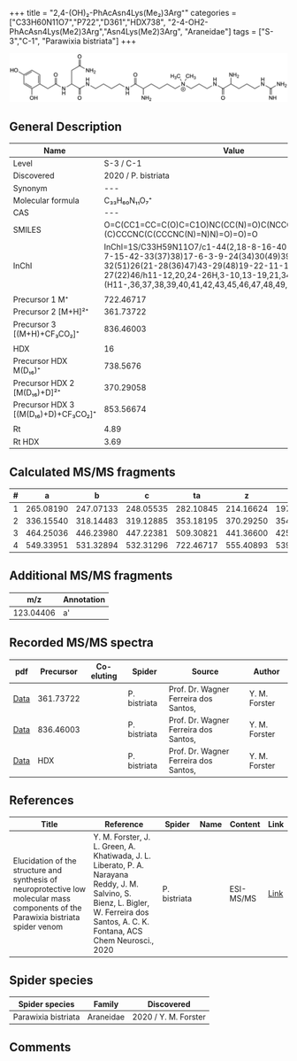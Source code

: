 +++
title = "2,4-(OH)₂-PhAcAsn4Lys(Me₂)3Arg⁺"
categories = ["C33H60N11O7","P722","D361","HDX738",
"2-4-OH2-PhAcAsn4Lys(Me2)3Arg","Asn4Lys(Me2)3Arg",
"Araneidae"]
tags = ["S-3","C-1",
"Parawixia bistriata"]
+++

![](/img/2-4-OH2-PhAcAsn4Lys(Me2)3Arg.png)

## General Description

| Name                       | Value              |
|----------------------------|--------------------|
| Level                      | S-3 / C-1          |
| Discovered                 | 2020 / P. bistriata |
| Synonym                    | ---                |
| Molecular formula          | C₃₃H₆₀N₁₁O₇⁺                   |
| CAS                        | ---                |
| SMILES | O=C(CC1=CC=C(O)C=C1O)NC(CC(N)=O)C(NCCCCNC(C(N)CCCC[N+](C)(C)CCCNC(C(CCCNC(N)=N)N)=O)=O)=O  |
| InChI  | InChI=1S/C33H59N11O7/c1-44(2,18-8-16-40-31(50)25(35)10-7-15-42-33(37)38)17-6-3-9-24(34)30(49)39-13-4-5-14-41-32(51)26(21-28(36)47)43-29(48)19-22-11-12-23(45)20-27(22)46/h11-12,20,24-26H,3-10,13-19,21,34-35H2,1-2H3,(H11-,36,37,38,39,40,41,42,43,45,46,47,48,49,50,51)/p+1  |
|                            |                    |
| Precursor 1  M⁺         | 722.46717                   |
| Precursor 2 [M+H]²⁺       | 361.73722                   |
| Precursor 3 [(M+H)+CF₃CO₂]⁺              | 836.46003                   |
|                            |                    |
| HDX                        | 16                   |
| Precursor HDX    M(D₁₆)⁺   | 738.5676                   |
| Precursor HDX 2 [M(D₁₆)+D]²⁺ | 370.29058                   |
| Precursor HDX 3 [(M(D₁₆)+D)+CF₃CO₂]⁺           | 853.56674                   |
|                            |                    |
| Rt                         | 4.89                   |
| Rt HDX                     | 3.69                   |

## Calculated MS/MS fragments

| # | a         | b         | c         | ta        | z         | y         | tz        |
|---|-----------|-----------|-----------|-----------|-----------|-----------|-----------|
| 1 | 265.08190 | 247.07133 | 248.05535 | 282.10845 | 214.16624 | 197.13969 | 259.22409 |
| 2 | 336.15540 | 318.14483 | 319.12885 | 353.18195 | 370.29250 | 354.27378 | 387.31905 |
| 3 | 464.25036 | 446.23980 | 447.22381 | 509.30821 | 441.36600 | 425.34728 | 458.39255 |
| 4 | 549.33951 | 531.32894 | 532.31296 | 722.46717 | 555.40893 | 539.39020 | 572.43548 |

## Additional MS/MS fragments

| m/z       | Annotation |
|-----------|------------|
| 123.04406 | a'         |

## Recorded MS/MS spectra

| pdf                                             | Precursor | Co-eluting | Spider      | Source                       | Author        |
|-------------------------------------------------|-----------|------------|-------------|------------------------------|---------------|
| [Data](/pdf/P-bistriata/722_2-4-OH2-PhAcAsn4Lys(Me2)3Arg_Pb_2.pdf) | 361.73722 |           | P. bistriata | Prof. Dr. Wagner Ferreira dos Santos,  | Y. M. Forster |
| [Data](/pdf/P-bistriata/722_2-4-OH2-PhAcAsn4Lys(Me2)3Arg_Pb_3.pdf) | 836.46003 |           | P. bistriata | Prof. Dr. Wagner Ferreira dos Santos,  | Y. M. Forster |
| [Data](/pdf/P-bistriata/722_2-4-OH2-PhAcAsn4Lys(Me2)3Arg_Pb_HDX.pdf) | HDX |           | P. bistriata | Prof. Dr. Wagner Ferreira dos Santos,  | Y. M. Forster |


## References

| Title | Reference | Spider | Name | Content | Link |
|-------|-----------|--------|------|---------|------|
| Elucidation of the structure and synthesis of neuroprotective low molecular mass components of the Parawixia bistriata spider venom      | Y. M. Forster, J. L. Green, A. Khatiwada, J. L. Liberato, P. A. Narayana Reddy, J. M. Salvino, S. Bienz, L. Bigler, W. Ferreira dos Santos, A. C. K. Fontana, ACS Chem Neurosci., 2020          | P. bistriata       |      | ESI-MS/MS        | [Link](https://pubs.acs.org/doi/10.1021/acschemneuro.0c00007)     |

## Spider species

| Spider species     | Family     | Discovered           |
|--------------------|------------|----------------------|
| Parawixia bistriata | Araneidae | 2020 / Y. M. Forster |


## Comments